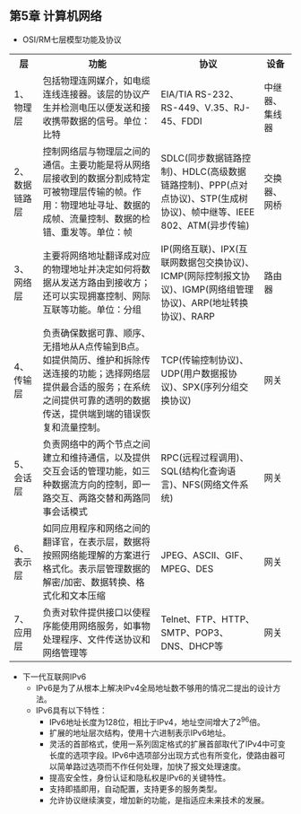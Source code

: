 ## 第5章 计算机网络
- OSI/RM七层模型功能及协议
<table>
	<tr>
		<th>层</th>
		<th>功能</th>
		<th>协议</th>
		<th>设备</th>
	</tr>
	<tr>
		<td>1、物理层</td>
		<td>包括物理连网媒介，如电缆连线连接器。该层的协议产生并检测电压以便发送和接收携带数据的信号。单位：比特</td>
		<td>EIA/TIA RS-232、RS-449、V.35、RJ-45、FDDI</td>
		<td>中继器、集线器</td>
	</tr>
	<tr>
		<td>2、数据链路层</td>
		<td>控制网络层与物理层之间的通信。主要功能是将从网络层接收到的数据分割成特定可被物理层传输的帧。作用：物理地址寻址、数据的成帧、流量控制、数据的检错、重发等。单位：帧</td>
		<td>SDLC(同步数据链路控制)、HDLC(高级数据链路控制)、PPP(点对点协议)、STP(生成树协议)、帧中继等、IEEE 802、ATM(异步传输)</td>
		<td>交换器、网桥</td>
	</tr>	
	<tr>
		<td>3、网络层</td>
		<td>主要将网络地址翻译成对应的物理地址并决定如何将数据从发送方路由到接收方；还可以实现拥塞控制、网际互联等功能。单位：分组</td>
		<td>IP(网络互联)、IPX(互联网数据包交换协议)、ICMP(网际控制报文协议)、IGMP(网络组管理协议)、ARP(地址转换协议)、RARP</td>
		<td>路由器</td>
	</tr>	
	<tr>
		<td>4、传输层</td>
		<td>负责确保数据可靠、顺序、无措地从A点传输到B点。如提供简历、维护和拆除传送连接的功能；选择网络层提供最合适的服务；在系统之间提供可靠的透明的数据传送，提供端到端的错误恢复和流量控制。</td>
		<td>TCP(传输控制协议)、UDP(用户数据报协议)、SPX(序列分组交换协议)</td>
		<td>网关</td>
	</tr>	
	<tr>
		<td>5、会话层</td>
		<td>负责网络中的两个节点之间建立和维持通信，以及提供交互会话的管理功能，如三种数据流方向的控制，即一路交互、两路交替和两路同事会话模式</td>
		<td>RPC(远程过程调用)、SQL(结构化查询语言)、NFS(网络文件系统)</td>
		<td>网关</td>
	</tr>	
	<tr>
		<td>6、表示层</td>
		<td>如同应用程序和网络之间的翻译官，在表示层，数据将按照网络能理解的方案进行格式化。表示层管理数据的解密/加密、数据转换、格式化和文本压缩</td>
		<td>JPEG、ASCII、GIF、MPEG、DES</td>
		<td>网关</td>
	</tr>	
	<tr>
		<td>7、应用层</td>
		<td>负责对软件提供接口以使程序能使用网络服务，如事物处理程序、文件传送协议和网络管理等</td>
		<td>Telnet、FTP、HTTP、SMTP、POP3、DNS、DHCP等</td>
		<td>网关</td>
	</tr>	
</table>

- 下一代互联网IPv6
	- IPv6是为了从根本上解决IPv4全局地址数不够用的情况二提出的设计方法。
	- IPv6具有以下特性：
		- IPv6地址长度为128位，相比于IPv4，地址空间增大了2<sup>96</sup>倍。
		- 扩展的地址层次结构，使用十六进制表示IPv6地址。
		- 灵活的首部格式，使用一系列固定格式的扩展首部取代了IPv4中可变长度的选项字段。IPv6中选项部分出现方式也有所变化，使路由器可以简单路过选项而不作任何处理，加快了报文处理速度。
		- 提高安全性，身份认证和隐私权是IPv6的关键特性。
		- 支持即插即用，自动配置，支持更多的服务类型。
		- 允许协议继续演变，增加新的功能，是指适应未来技术的发展。